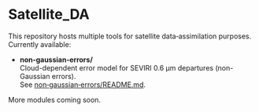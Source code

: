 # Satellite_DA

This repository hosts multiple tools for satellite data‐assimilation purposes.  
Currently available:

- **non‐gaussian‐errors/**  
  Cloud-dependent error model for SEVIRI 0.6 µm departures (non-Gaussian errors).  
  See [non‐gaussian‐errors/README.md](Non‐Gaussian‐errors/README.md).

More modules coming soon.  
